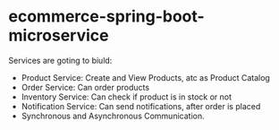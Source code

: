 # ecommerce-spring-boot-microservice
Services are goting to biuld:
- Product Service: Create and View Products, atc as Product Catalog
- Order Service: Can order products
- Inventory Service: Can check if product is in stock or not
- Notification Service: Can send notifications, after order is placed
- Synchronous and Asynchronous Communication.
